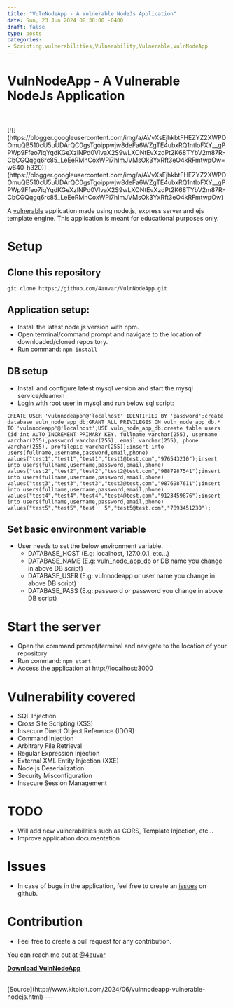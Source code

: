 ```yaml
---
title: "VulnNodeApp - A Vulnerable NodeJs Application"
date: Sun, 23 Jun 2024 08:30:00 -0400
draft: false
type: posts
categories: 
- Scripting,vulnerabilities,Vulnerability,Vulnerable,VulnNodeApp
---
```

# VulnNodeApp - A Vulnerable NodeJs Application

<br/>

<br/>
[![](https://blogger.googleusercontent.com/img/a/AVvXsEjhkbtFHEZYZ2XWPDOmuQB510cU5uUDArQC0gsTgoippwjw8deFa6WZgTE4ubxRQ1ntloFXY__gPPWp9Ffeo7iqYqdKGeXzlNPd0VlvaX2S9wLXONtEvXzdPt2K68TYbV2m87R-CbCGQqgq6rc85_LeEeRMhCoxWPi7hImJVMsOk3YxRft3eO4kRFmtwpOw=w640-h320)](https://blogger.googleusercontent.com/img/a/AVvXsEjhkbtFHEZYZ2XWPDOmuQB510cU5uUDArQC0gsTgoippwjw8deFa6WZgTE4ubxRQ1ntloFXY__gPPWp9Ffeo7iqYqdKGeXzlNPd0VlvaX2S9wLXONtEvXzdPt2K68TYbV2m87R-CbCGQqgq6rc85_LeEeRMhCoxWPi7hImJVMsOk3YxRft3eO4kRFmtwpOw)

  

A [vulnerable](https://www.kitploit.com/search/label/Vulnerable "vulnerable") application made using node.js, express server and ejs template engine. This application is meant for educational purposes only.

  

Setup
=====

Clone this repository
---------------------

```
git clone https://github.com/4auvar/VulnNodeApp.git
```

Application setup:
------------------

-   Install the latest node.js version with npm.
-   Open terminal/command prompt and navigate to the location of downloaded/cloned repository.
-   Run command: `npm install`

DB setup
--------

-   Install and configure latest mysql version and start the mysql service/deamon
-   Login with root user in mysql and run below sql script:

```
CREATE USER 'vulnnodeapp'@'localhost' IDENTIFIED BY 'password';create database vuln_node_app_db;GRANT ALL PRIVILEGES ON vuln_node_app_db.* TO 'vulnnodeapp'@'localhost';USE vuln_node_app_db;create table users (id int AUTO_INCREMENT PRIMARY KEY, fullname varchar(255), username varchar(255),password varchar(255), email varchar(255), phone varchar(255), profilepic varchar(255));insert into users(fullname,username,password,email,phone) values("test1","test1","test1","test1@test.com","976543210");insert into users(fullname,username,password,email,phone) values("test2","test2","test2","test2@test.com","9887987541");insert into users(fullname,username,password,email,phone) values("test3","test3","test3","test3@test.com","9876987611");insert into users(fullname,username,password,email,phone) values("test4","test4","test4","test4@test.com","9123459876");insert into users(fullname,username,password,email,phone) values("test5","test5","test   5","test5@test.com","7893451230");
```

Set basic environment variable
------------------------------

-   User needs to set the below environment variable.
    -   DATABASE\_HOST (E.g: localhost, 127.0.0.1, etc...)
    -   DATABASE\_NAME (E.g: vuln\_node\_app\_db or DB name you change in above DB script)
    -   DATABASE\_USER (E.g: vulnnodeapp or user name you change in above DB script)
    -   DATABASE\_PASS (E.g: password or password you change in above DB script)

Start the server
================

-   Open the command prompt/terminal and navigate to the location of your repository
-   Run command: `npm start`
-   Access the application at http://localhost:3000

Vulnerability covered
=====================

-   SQL Injection
-   Cross Site Scripting (XSS)
-   Insecure Direct Object Reference (IDOR)
-   Command Injection
-   Arbitrary File Retrieval
-   Regular Expression Injection
-   External XML Entity Injection (XXE)
-   Node js Deserialization
-   Security Misconfiguration
-   Insecure Session Management

TODO
====

-   Will add new vulnerabilities such as CORS, Template Injection, etc...
-   Improve application documentation

Issues
======

-   In case of bugs in the application, feel free to create an [issues](https://github.com/4auvar/VulnNodeApp/issues "issues") on github.

Contribution
============

-   Feel free to create a pull request for any contribution.

You can reach me out at [@4auvar](https://twitter.com/4auvar "@4auvar")

  
  

**[Download VulnNodeApp](https://github.com/4auvar/VulnNodeApp "Download VulnNodeApp")**

<br/>
[Source](http://www.kitploit.com/2024/06/vulnnodeapp-vulnerable-nodejs.html)
---
